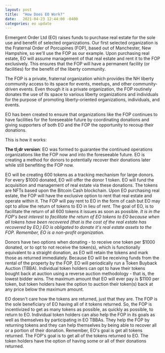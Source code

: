 ```yaml
---
layout: post
title:  "How Does EO Work?"
date:   2021-04-23 12:44:00 -0400
categories: eo update
---
```


Ermergent Order Ltd (EO) raises funds to purchase real estate for the sole use and benefit of selected organizations. 
Our first selected organization is the 
Fraternal Order of Porcupines (FOP), based out of Manchester, New Hampshire, so we'll use the FOP as our example. Upon purchasing real estate, EO
will assume management of that real estate and rent it to the FOP exclusively. This ensures that the FOP 
will have a permanent facility (or facilities) for the benefit of the liberty community. 

The FOP is a private, fraternal organization which provides the NH liberty community access to its space for 
events, meetups, and other community-driven events. Even though it is a private organization, the FOP routinely
donates the use of its space to various liberty organizations and individuals for the purpose of promoting 
liberty-oriented organizations, individuals, and events.

EO has been created to ensure that organizations like the FOP continues to have facilities for the foreseeable future by 
coordinating donations and giving supporters of both EO and the FOP the opportunity to recoup their donations. 

This is how it works:

**The tl;dr version**: EO was formed to guarantee the continued operations organizations like the FOP now and into the foreseeable future. EO is creating
a method for donors to potentially recover their donations later while still benefiting the FOP now. 

EO will be creating 600 tokens as a tracking mechanism for large donors. For every $1000 donated, EO will offer the donor 1 token. 
EO will fund the acquisition and management of real estate via these donations. The tokens are NFTs based upon the Bitcoin Cash 
blockchain. Upon EO purchasing real estate, the FOP will have the exclusive option to rent that real estate
and operate within it. The FOP will pay rent to EO in the form of cash but EO may opt to allow the return of tokens to EO in lieu of rent.
The goal of EO, is to facilitate the return of all 600 tokens it issues as soon as possible. *It is in the FOP's best interest to 
facilitate the return of EO tokens to EO because when all tokens have been recovered (that is the cost of the real estate has recovered
by EO,) EO is obligated to donate it's real estate assets to the FOP. Remember, EO is a non-profit organization.*

Donors have two options when donating - to receive one token per $1000 donated, or to opt to not receive the token(s), which is 
functionally equivalent to a straight donation, as EO will retain the tokens and mark those as returned immediately. Because EO
will be receiving funds from the rental of the property by the FOP, EO will periodically run a Token Buyback Auction (TBBA). 
Individual token holders can opt to have their tokens bought back at auction using a reverse auction methodology -  that is, the 
lowest bidder wins. The maximum amount that EO will ever pay is $1100 per token, but token holders have the option to auction their 
token(s) back at any price below the maximum amount. 

EO doesn't care how the tokens are returned, just that they are. The FOP is the sole beneficiary of EO having all of it tokens returned. 
So, the FOP is incentivized to get as many tokens as possible, as quickly as possible, to return to EO. Individual token holders can
also help the FOP in its goals as well as themselves by participating in EO TBBAs. They help the FOP by returning tokens and they can help 
themselves by being able to recover all or a portion of their donation. Remember, EO's goal is get all tokens returned. The FOP's goal is 
to get all of the tokens returned to EO. The token holders have the option of having some or all of their donations returned. 


